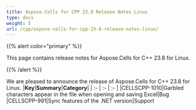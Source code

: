 ```yaml
---
title: Aspose.Cells for CPP 23.8 Release Notes Linux
type: docs
weight: 5
url: /cpp/aspose-cells-for-cpp-23-8-release-notes-linux/
---
```


{{% alert color="primary" %}}

This page contains release notes for Aspose.Cells for C++ 23.8 for Linux.

{{% /alert %}}

We are pleased to announce the release of Aspose.Cells for C++ 23.8 for Linux.
|**Key**|**Summary**|**Category**|
| :- | :- | :- |
|CELLSCPP-1010|Garbled characters appear in the file when opening and saving Excel|Bug
|CELLSCPP-991|Sync features of the .NET version|Support

